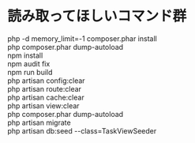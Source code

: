<h1>読み取ってほしいコマンド群</h1>
php -d memory_limit=-1 composer.phar install<br>
php composer.phar dump-autoload<br>
npm install<br>
npm audit fix<br>
npm run build<br>
php artisan config:clear<br>
php artisan route:clear<br>
php artisan cache:clear<br>
php artisan view:clear<br>
php composer.phar dump-autoload<br>
php artisan migrate<br>
php artisan db:seed --class=TaskViewSeeder<br>
